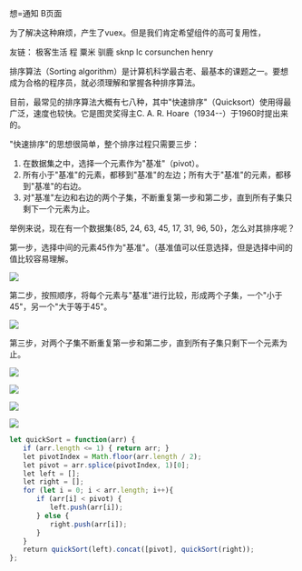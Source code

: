 <!--
 * @Author: yuelin.wang
 * @Date: 2021-10-19 14:17:45
 * @LastEditors: yuelin.wang
 * @LastEditTime: 2021-10-21 14:14:00
 * @Description: 
-->
想=通知 B页面

为了解决这种麻烦，产生了vuex。但是我们肯定希望组件的高可复用性，

友链：
  极客生活
  程
  粟米
  驯鹿
  sknp
  lc
  corsunchen
  henry



排序算法（Sorting algorithm）是计算机科学最古老、最基本的课题之一。要想成为合格的程序员，就必须理解和掌握各种排序算法。

目前，最常见的排序算法大概有七八种，其中"快速排序"（Quicksort）使用得最广泛，速度也较快。它是图灵奖得主C. A. R. Hoare（1934--）于1960时提出来的。

"快速排序"的思想很简单，整个排序过程只需要三步：
1. 在数据集之中，选择一个元素作为"基准"（pivot）。
2. 所有小于"基准"的元素，都移到"基准"的左边；所有大于"基准"的元素，都移到"基准"的右边。
3. 对"基准"左边和右边的两个子集，不断重复第一步和第二步，直到所有子集只剩下一个元素为止。

举例来说，现在有一个数据集{85, 24, 63, 45, 17, 31, 96, 50}，怎么对其排序呢？

第一步，选择中间的元素45作为"基准"。（基准值可以任意选择，但是选择中间的值比较容易理解。

![](https://api2.mubu.com/v3/document_image/83533ad9-f39d-46f4-8145-309bb681e3fa-3807603.jpg)

第二步，按照顺序，将每个元素与"基准"进行比较，形成两个子集，一个"小于45"，另一个"大于等于45"。

![](https://api2.mubu.com/v3/document_image/06f26b2e-5fb6-42e6-ac12-850e5b48da95-3807603.jpg)

第三步，对两个子集不断重复第一步和第二步，直到所有子集只剩下一个元素为止。

![](https://api2.mubu.com/v3/document_image/086fa999-563b-480e-bfd5-60a7a8ad6122-3807603.jpg)

![](https://api2.mubu.com/v3/document_image/456ad4c9-1256-47d8-aff6-8676e986cef9-3807603.jpg)

![](https://api2.mubu.com/v3/document_image/69e94e68-23a4-432a-8c0b-49bb0948043e-3807603.jpg)

![](https://api2.mubu.com/v3/document_image/654e39a0-7522-4252-ac7e-5524da0719a4-3807603.jpg)

```javascript
let quickSort = function(arr) {
　　if (arr.length <= 1) { return arr; }
　　let pivotIndex = Math.floor(arr.length / 2);
　　let pivot = arr.splice(pivotIndex, 1)[0];
　　let left = [];
　　let right = [];
　　for (let i = 0; i < arr.length; i++){
　　　　if (arr[i] < pivot) {
　　　　　　left.push(arr[i]);
　　　　} else {
　　　　　　right.push(arr[i]);
　　　　}
　　}
　　return quickSort(left).concat([pivot], quickSort(right));
};
```